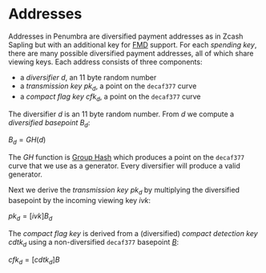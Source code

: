 # Addresses

Addresses in Penumbra are diversified payment addresses as in Zcash Sapling but with an additional key for [FMD](../../crypto/fmd.md) support. For each *spending key*, there are many possible diversified payment addresses, all of which share viewing keys. Each address consists of three components:

* a *diversifier* $d$, an 11 byte random number
* a *transmission key* $pk_d$, a point on the `decaf377` curve
* a *compact flag key* $cfk_d$, a point on the `decaf377` curve

The diversifier $d$ is an 11 byte random number. From $d$ we compute a *diversified basepoint* $B_d$:

$B_d = GH(d)$

The $GH$ function is [Group Hash](../../crypto/decaf377/group_hash.md) which produces a point on the `decaf377` curve that we use as a generator. Every diversifier will produce a valid generator.

Next we derive the *transmission key* $pk_d$ by multiplying the diversified basepoint by the incoming viewing key $ivk$:

$pk_d = [ivk]B_d$

The *compact flag key* is derived from a (diversified) *compact detection key* $cdtk_d$ using a non-diversified `decaf377` basepoint [$B$](../primitives/decaf377/test_vectors.md):

$cfk_d = [cdtk_d]B$
